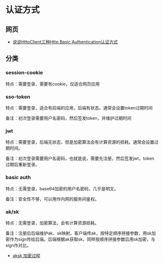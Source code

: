 # 认证方式

## 网页

- [说说HttpClient三种Http Basic Authentication认证方式](https://cloud.tencent.com/developer/article/1499759)


## 分类

### session-cookie

特点：需要登录，需要有cookie，仅适合网页应用

### sso-token

特点：需要登录，适合有前端的应用，后端有状态。通常会设置token过期时间

备注：初次登录需要用户名密码，然后签发token，并维护过期时间

### jwt

特点：需要登录，后端无状态，但是加密算法会有计算资源的损耗。通常会设置过期时间。

备注：初次登录需要用户名密码，也就是说，需要先注册，然后签发jwt，token过期后重新登录。

### basic auth

特点：无需登录，base64加密的用户名密码，几乎是明文。

备注：安全性不够，可以用作内网的服务间鉴权。



### ak/sk

特点：无需登录，加密算法，会有计算资源损耗。

备注：注册后后端维护ak、sk映射。客户端传ak，按特定顺序拼接参数，用sk加密作为sign传给后端。后端根据ak获取sk，同样按顺序拼接参数后用sk加密，与sign作对比。

- [aksk 加密过程](https://cloud.baidu.com/doc/Reference/s/Njwvz1wot)

